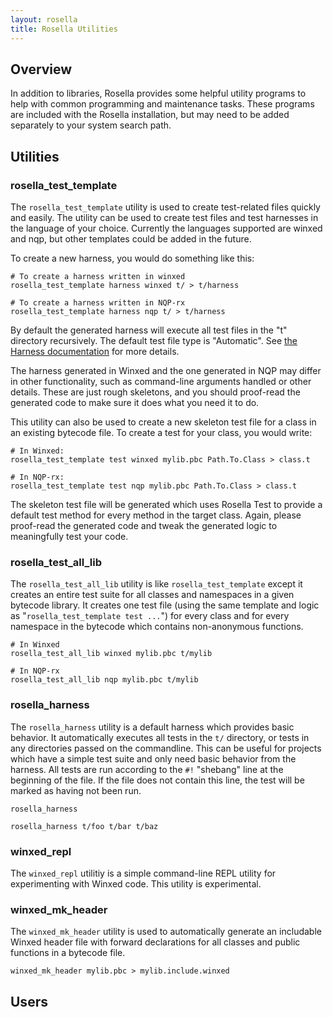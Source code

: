 ```yaml
---
layout: rosella
title: Rosella Utilities
---
```


## Overview

In addition to libraries, Rosella provides some helpful utility programs to
help with common programming and maintenance tasks. These programs are
included with the Rosella installation, but may need to be added separately
to your system search path.

## Utilities

### rosella_test_template

The `rosella_test_template` utility is used to create test-related files
quickly and easily. The utility can be used to create test files and
test harnesses in the language of your choice. Currently the languages
supported are winxed and nqp, but other templates could be added in the
future.

To create a new harness, you would do something like this:

    # To create a harness written in winxed
    rosella_test_template harness winxed t/ > t/harness

    # To create a harness written in NQP-rx
    rosella_test_template harness nqp t/ > t/harness

By default the generated harness will execute all test files in the "t"
directory recursively. The default test file type is "Automatic". See
[the Harness documentation](/Rosella/libraries/harness.html) for more
details.

The harness generated in Winxed and the one generated in NQP may differ in
other functionality, such as command-line arguments handled or other details.
These are just rough skeletons, and you should proof-read the generated code
to make sure it does what you need it to do.

This utility can also be used to create a new skeleton test file for a class
in an existing bytecode file. To create a test for your class, you would
write:

    # In Winxed:
    rosella_test_template test winxed mylib.pbc Path.To.Class > class.t

    # In NQP-rx:
    rosella_test_template test nqp mylib.pbc Path.To.Class > class.t

The skeleton test file will be generated which uses Rosella Test to provide
a default test method for every method in the target class. Again, please
proof-read the generated code and tweak the generated logic to meaningfully
test your code.

### rosella_test_all_lib

The `rosella_test_all_lib` utility is like `rosella_test_template` except it
creates an entire test suite for all classes and namespaces in a given
bytecode library. It creates one test file (using the same template and logic
as "`rosella_test_template test ...`") for every class and for every namespace
in the bytecode which contains non-anonymous functions.

    # In Winxed
    rosella_test_all_lib winxed mylib.pbc t/mylib

    # In NQP-rx
    rosella_test_all_lib nqp mylib.pbc t/mylib

### rosella_harness

The `rosella_harness` utility is a default harness which provides basic
behavior. It automatically executes all tests in the `t/` directory, or tests
in any directories passed on the commandline. This can be useful for projects
which have a simple test suite and only need basic behavior from the harness.
All tests are run according to the `#!` "shebang" line at the beginning of the
file. If the file does not contain this line, the test will be marked as
having not been run.

    rosella_harness

    rosella_harness t/foo t/bar t/baz

### winxed_repl

The `winxed_repl` utilitiy is a simple command-line REPL utility for
experimenting with Winxed code. This utility is experimental.

### winxed_mk_header

The `winxed_mk_header` utility is used to automatically generate an includable
Winxed header file with forward declarations for all classes and public
functions in a bytecode file.

    winxed_mk_header mylib.pbc > mylib.include.winxed

## Users
